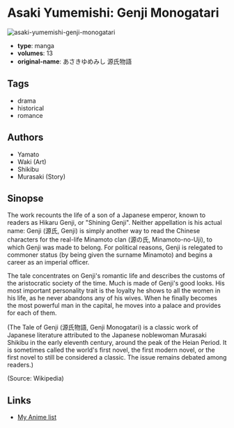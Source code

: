 # Asaki Yumemishi: Genji Monogatari

![asaki-yumemishi-genji-monogatari](https://cdn.myanimelist.net/images/manga/2/242885.jpg)

-   **type**: manga
-   **volumes**: 13
-   **original-name**: あさきゆめみし 源氏物語

## Tags

-   drama
-   historical
-   romance

## Authors

-   Yamato
-   Waki (Art)
-   Shikibu
-   Murasaki (Story)

## Sinopse

The work recounts the life of a son of a Japanese emperor, known to readers as Hikaru Genji, or "Shining Genji". Neither appellation is his actual name: Genji (源氏, Genji) is simply another way to read the Chinese characters for the real-life Minamoto clan (源の氏, Minamoto-no-Uji), to which Genji was made to belong. For political reasons, Genji is relegated to commoner status (by being given the surname Minamoto) and begins a career as an imperial officer.

The tale concentrates on Genji's romantic life and describes the customs of the aristocratic society of the time. Much is made of Genji's good looks. His most important personality trait is the loyalty he shows to all the women in his life, as he never abandons any of his wives. When he finally becomes the most powerful man in the capital, he moves into a palace and provides for each of them.

(The Tale of Genji (源氏物語, Genji Monogatari) is a classic work of Japanese literature attributed to the Japanese noblewoman Murasaki Shikibu in the early eleventh century, around the peak of the Heian Period. It is sometimes called the world's first novel, the first modern novel, or the first novel to still be considered a classic. The issue remains debated among readers.)

(Source: Wikipedia)

## Links

-   [My Anime list](https://myanimelist.net/manga/1568/Asaki_Yumemishi__Genji_Monogatari)
